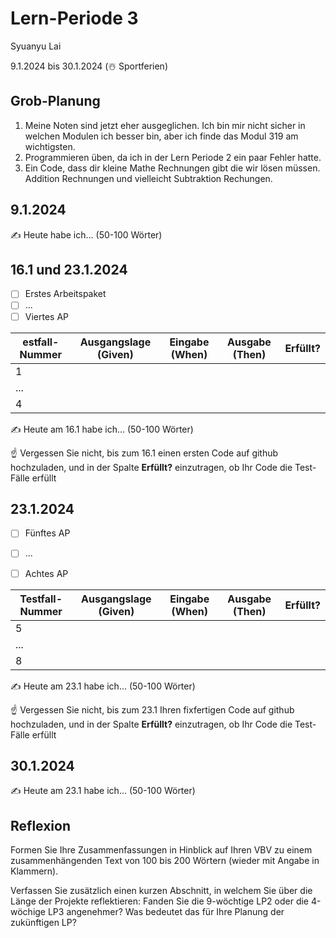 # Lern-Periode 3

Syuanyu Lai

9.1.2024 bis 30.1.2024 (☃️ Sportferien)

## Grob-Planung

1. Meine Noten sind jetzt eher ausgeglichen. Ich bin mir nicht sicher in welchen Modulen ich besser bin, aber ich finde das Modul 319 am wichtigsten. 
2. Programmieren üben, da ich in der Lern Periode 2 ein paar Fehler hatte. 
3. Ein Code, dass dir kleine Mathe Rechnungen gibt die wir lösen müssen. Addition Rechnungen und vielleicht Subtraktion Rechungen. 

## 9.1.2024

✍️ Heute habe ich... (50-100 Wörter)

## 16.1 und 23.1.2024

- [ ] Erstes Arbeitspaket
- [ ] ...
- [ ] Viertes AP

| estfall-Nummer | Ausgangslage (Given) | Eingabe (When) | Ausgabe (Then) | Erfüllt? |
| -------------- | -------------------- | -------------- | -------------- | -------- |
| 1              |                      |                |                |          |
| ...            |                      |                |                |          |
| 4              |                      |                |                |          |

✍️ Heute am 16.1 habe ich... (50-100 Wörter)

☝️ Vergessen Sie nicht, bis zum 16.1 einen ersten Code auf github hochzuladen, und in der Spalte **Erfüllt?** einzutragen, ob Ihr Code die Test-Fälle erfüllt

## 23.1.2024

- [ ] Fünftes AP
- [ ] ...

- [ ] Achtes AP

| Testfall-Nummer | Ausgangslage (Given) | Eingabe (When) | Ausgabe (Then) | Erfüllt? |
| --------------- | -------------------- | -------------- | -------------- | -------- |
| 5               |                      |                |                |          |
| ...             |                      |                |                |          |
| 8               |                      |                |                |          |

✍️ Heute am 23.1 habe ich... (50-100 Wörter)

☝️ Vergessen Sie nicht, bis zum 23.1 Ihren fixfertigen Code auf github hochzuladen, und in der Spalte **Erfüllt?** einzutragen, ob Ihr Code die Test-Fälle erfüllt

## 30.1.2024

✍️ Heute am 23.1 habe ich... (50-100 Wörter)

## Reflexion

Formen Sie Ihre Zusammenfassungen in Hinblick auf Ihren VBV zu einem zusammenhängenden Text von 100 bis 200 Wörtern (wieder mit Angabe in Klammern).

Verfassen Sie zusätzlich einen kurzen Abschnitt, in welchem Sie über die Länge der Projekte reflektieren: Fanden Sie die 9-wöchtige LP2 oder die 4-wöchige LP3 angenehmer? Was bedeutet das für Ihre Planung der zukünftigen LP?
